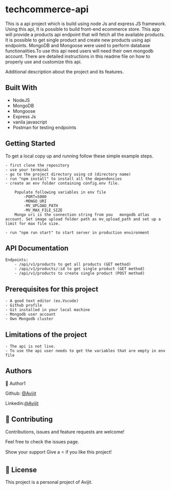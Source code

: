 # techcommerce-api

This is a api project which is build using node Js and express JS framework. Using this api, It is possible to build front-end ecommerce store. This app will provide a products api endpoint that will fetch all the available products. It is possible to get single product and create new products using api endpoints. MongoDB and Mongoose were used to perform database functionalities.To use this api need users will need their own mongodb account. There are detailed instructions in this readme file on how to properly use and customize this api.

</h1>Additional description about the project and its features.</h1>

<h2>Built With</h2>

- NodeJS
- MongoDB
- Mongoose
- Express Js
- vanila javascript
- Postman for testing endpoints

<h2>Getting Started</h2>
To get a local copy up and running follow these simple example steps.

```
- first clone the repository
- use your terminal
- go to the project directory using cd (directory name)
- run "npm install" to install all the dependencies
- create an env folder containing config.env file.

    Populate following variables in env file
        -PORT=5000
        -MONGO_URI
        -MV_UPLOAD_PATH
        -MV_MAX_FILE_SIZE
    Mongo uri is the connection string from you   mongodb atlas account. Set image upload folder path as mv_upload_path and set up a limit for max file size.

- run "npm run start" to start server in production environment

```

<h2>API Documentation</h2>

```
Endpoints:
    - /api/v1/products to get all products (GET method)
    - /api/v1/products/:id to get single product (GET method)
    - /api/v1/products to create single product (POST method)
```

<h2>Prerequisites for this project</h2>

```
- A good text editor (ex.Vscode)
- Github profile
- Git installed in your local machine
- Mongodb user account
- Own Mongodb cluster
```

<h2>Limitations of the project</h2>

```
- The api is not live.
- To use the api user needs to get the variables that are empty in env file

```

<h2>Authors</h2>

👤 Author1

Github: [@Avijit](https://github.com/ajkacca457)

Linkedin:[@Avijit](https://www.linkedin.com/in/avijit-karmaker-8738a54)

<h2> 🤝 Contributing</h2>

Contributions, issues and feature requests are welcome!

Feel free to check the issues page.

Show your support
Give a ⭐️ if you like this project!

 <h2> 📝 License</h2>
This project is a personal project of Avijit.
